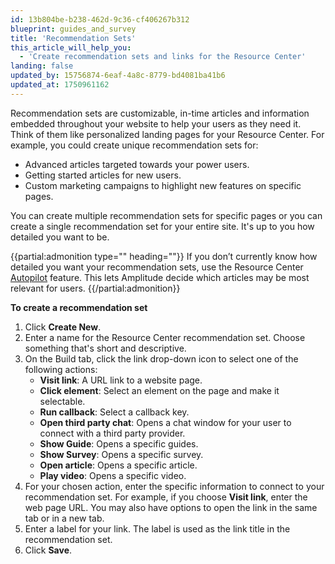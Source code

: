 ```yaml
---
id: 13b804be-b238-462d-9c36-cf406267b312
blueprint: guides_and_survey
title: 'Recommendation Sets'
this_article_will_help_you:
  - 'Create recommendation sets and links for the Resource Center'
landing: false
updated_by: 15756874-6eaf-4a8c-8779-bd4081ba41b6
updated_at: 1750961162
---
```

Recommendation sets are customizable, in-time articles and information embedded throughout your website to help your users as they need it. Think of them like personalized landing pages for your Resource Center. For example, you could create unique recommendation sets for:
- Advanced articles targeted towards your power users.
- Getting started articles for new users. 
- Custom marketing campaigns to highlight new features on specific pages.

You can create multiple recommendation sets for specific pages or you can create a single recommendation set for your entire site. It's up to you how detailed you want to be. 

{{partial:admonition type="" heading=""}}
If you don’t currently know how detailed you want your recommendation sets, use the Resource Center [Autopilot](/docs/guides-and-surveys/resource-center-autopilot) feature. This lets Amplitude decide which articles may be most relevant for users.
{{/partial:admonition}}

**To create a recommendation set**
1. Click **Create New**. 
2. Enter a name for the Resource Center recommendation set. Choose something that's short and descriptive.  
3. On the Build tab, click the link drop-down icon to select one of the following actions: 
    - **Visit link**: A URL link to a website page.
    - **Click element**: Select an element on the page and make it selectable.
    - **Run callback**: Select a callback key.
    - **Open third party chat**: Opens a chat window for your user to connect with a third party provider.
    - **Show Guide**: Opens a specific guides.
    - **Show Survey**: Opens a specific survey.
    - **Open article**: Opens a specific article.
    - **Play video**: Opens a specific video. 
4. For your chosen action, enter the specific information to connect to your recommendation set. 
For example, if you choose **Visit link**, enter the web page URL. You may also have options to open the link in the same tab or in a new tab.
5. Enter a label for your link. The label is used as the link title in the recommendation set.
6. Click **Save**.